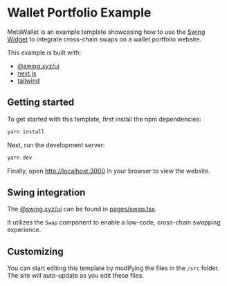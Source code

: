 # Wallet Portfolio Example

MetaWallet is an example template showcasing how to use the [Swing Widget](https://swing.xyz/developers) to integrate cross-chain swaps on a wallet portfolio website.

This example is built with:
- [@swing.xyz/ui](https://swing.xyz/developers)
- [next.js](https://nextjs.org)
- [tailwind](https://tailwindcss.com)

## Getting started

To get started with this template, first install the npm dependencies:

```bash
yarn install
```

Next, run the development server:

```bash
yarn dev
```

Finally, open [http://localhost:3000](http://localhost:3000) in your browser to view the website.

## Swing integration

The [@swing.xyz/ui](https://swing.xyz/developers) can be found in [pages/swap.tsx](./pages/swap.tsx). 

It utilizes the `Swap` component to enable a low-code, cross-chain swapping experience.

## Customizing

You can start editing this template by modifying the files in the `/src` folder. The site will auto-update as you edit these files.
